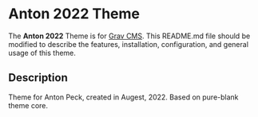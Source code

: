 # Anton 2022 Theme

The **Anton 2022** Theme is for [Grav CMS](http://github.com/getgrav/grav).  This README.md file should be modified to describe the features, installation, configuration, and general usage of this theme.

## Description

Theme for Anton Peck, created in Augest, 2022. Based on pure-blank theme core.
